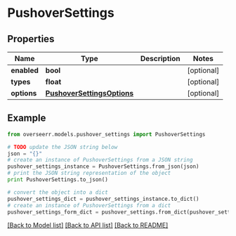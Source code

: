 # PushoverSettings


## Properties
Name | Type | Description | Notes
------------ | ------------- | ------------- | -------------
**enabled** | **bool** |  | [optional] 
**types** | **float** |  | [optional] 
**options** | [**PushoverSettingsOptions**](PushoverSettingsOptions.md) |  | [optional] 

## Example

```python
from overseerr.models.pushover_settings import PushoverSettings

# TODO update the JSON string below
json = "{}"
# create an instance of PushoverSettings from a JSON string
pushover_settings_instance = PushoverSettings.from_json(json)
# print the JSON string representation of the object
print PushoverSettings.to_json()

# convert the object into a dict
pushover_settings_dict = pushover_settings_instance.to_dict()
# create an instance of PushoverSettings from a dict
pushover_settings_form_dict = pushover_settings.from_dict(pushover_settings_dict)
```
[[Back to Model list]](../README.md#documentation-for-models) [[Back to API list]](../README.md#documentation-for-api-endpoints) [[Back to README]](../README.md)


